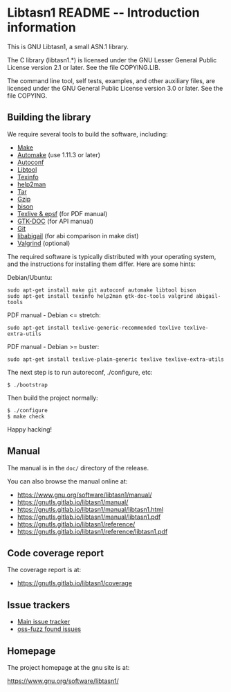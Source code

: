 # Libtasn1 README -- Introduction information

This is GNU Libtasn1, a small ASN.1 library.

The C library (libtasn1.*) is licensed under the GNU Lesser General
Public License version 2.1 or later.  See the file COPYING.LIB.

The command line tool, self tests, examples, and other auxiliary
files, are licensed under the GNU General Public License version 3.0
or later.  See the file COPYING.

## Building the library

We require several tools to build the software, including:

* [Make](https://www.gnu.org/software/make/)
* [Automake](https://www.gnu.org/software/automake/) (use 1.11.3 or later)
* [Autoconf](https://www.gnu.org/software/autoconf/)
* [Libtool](https://www.gnu.org/software/libtool/)
* [Texinfo](https://www.gnu.org/software/texinfo/)
* [help2man](http://www.gnu.org/software/help2man/)
* [Tar](https://www.gnu.org/software/tar/)
* [Gzip](https://www.gnu.org/software/gzip/)
* [bison](https://www.gnu.org/software/bison/)
* [Texlive & epsf](https://www.tug.org/texlive/) (for PDF manual)
* [GTK-DOC](https://www.gtk.org/gtk-doc/) (for API manual)
* [Git](https://git-scm.com/)
* [libabigail](https://pagure.io/libabigail/) (for abi comparison in make dist)
* [Valgrind](https://valgrind.org/) (optional)

The required software is typically distributed with your operating
system, and the instructions for installing them differ.  Here are
some hints:

Debian/Ubuntu:
```
sudo apt-get install make git autoconf automake libtool bison
sudo apt-get install texinfo help2man gtk-doc-tools valgrind abigail-tools
```

PDF manual - Debian <= stretch:
```
sudo apt-get install texlive-generic-recommended texlive texlive-extra-utils
```

PDF manual - Debian >= buster:
```
sudo apt-get install texlive-plain-generic texlive texlive-extra-utils
```

The next step is to run autoreconf, ./configure, etc:

```
$ ./bootstrap
```

Then build the project normally:

```
$ ./configure
$ make check
```

Happy hacking!


## Manual

The manual is in the `doc/` directory of the release.

You can also browse the manual online at:

 - https://www.gnu.org/software/libtasn1/manual/
 - https://gnutls.gitlab.io/libtasn1/manual/
 - https://gnutls.gitlab.io/libtasn1/manual/libtasn1.html
 - https://gnutls.gitlab.io/libtasn1/manual/libtasn1.pdf
 - https://gnutls.gitlab.io/libtasn1/reference/
 - https://gnutls.gitlab.io/libtasn1/reference/libtasn1.pdf


## Code coverage report

The coverage report is at:

 - https://gnutls.gitlab.io/libtasn1/coverage


## Issue trackers

 - [Main issue tracker](https://gitlab.com/gnutls/libtasn1/issues)
 - [oss-fuzz found issues](https://bugs.chromium.org/p/oss-fuzz/issues/list?q=libtasn1&can=2)


## Homepage

The project homepage at the gnu site is at:

https://www.gnu.org/software/libtasn1/
